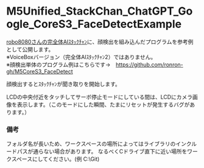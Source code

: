 # M5Unified_StackChan_ChatGPT_Google_CoreS3_FaceDetectExample

[robo8080さんの完全体AIｽﾀｯｸﾁｬﾝ](https://github.com/robo8080/M5Unified_StackChan_ChatGPT_Google)に、顔検出を組み込んだプログラムを参考例として公開します。  
※VoiceBoxバージョン（完全体AIｽﾀｯｸﾁｬﾝ2）ではありません。  
※顔検出単体のプログラム例はこちらです→　https://github.com/ronron-gh/M5CoreS3_FaceDetect

顔検出するとｽﾀｯｸﾁｬﾝが聞き取りを開始します。

LCDの中央付近をタッチしてサーボ停止モードにしている間は、LCDにカメラ画像を表示します。（このモードにした瞬間、たまにリセットが発生するバグがあります。）

### 備考
フォルダ名が長いため、ワークスペースの場所によってはライブラリのインクルードパスが通らない場合があります。
なるべくCドライブ直下に近い場所をワークスペースにしてください。(例 C:\Git)

